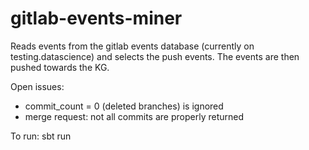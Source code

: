 # gitlab-events-miner

Reads events from the gitlab events database (currently on testing.datascience) and selects the push events. The events are then pushed towards the KG.

Open issues:
 - commit_count = 0 (deleted branches) is ignored
 - merge request: not all commits are properly returned

To run: 
sbt run
